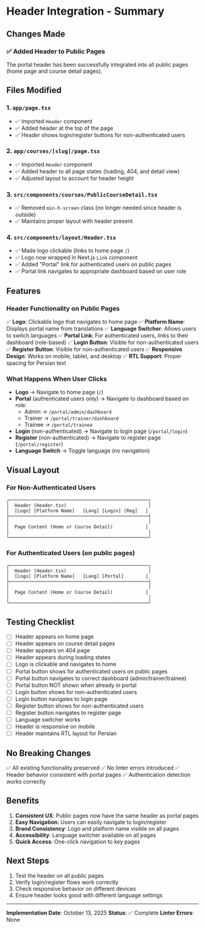 # Header Integration - Summary

## Changes Made

### ✅ Added Header to Public Pages

The portal header has been successfully integrated into all public pages (home page and course detail pages).

## Files Modified

### 1. `app/page.tsx`
- ✅ Imported `Header` component
- ✅ Added header at the top of the page
- ✅ Header shows login/register buttons for non-authenticated users

### 2. `app/courses/[slug]/page.tsx`
- ✅ Imported `Header` component
- ✅ Added header to all page states (loading, 404, and detail view)
- ✅ Adjusted layout to account for header height

### 3. `src/components/courses/PublicCourseDetail.tsx`
- ✅ Removed `min-h-screen` class (no longer needed since header is outside)
- ✅ Maintains proper layout with header present

### 4. `src/components/layout/Header.tsx`
- ✅ Made logo clickable (links to home page `/`)
- ✅ Logo now wrapped in Next.js `Link` component
- ✅ Added "Portal" link for authenticated users on public pages
- ✅ Portal link navigates to appropriate dashboard based on user role

## Features

### Header Functionality on Public Pages

✅ **Logo**: Clickable logo that navigates to home page
✅ **Platform Name**: Displays portal name from translations
✅ **Language Switcher**: Allows users to switch languages
✅ **Portal Link**: For authenticated users, links to their dashboard (role-based)
✅ **Login Button**: Visible for non-authenticated users
✅ **Register Button**: Visible for non-authenticated users
✅ **Responsive Design**: Works on mobile, tablet, and desktop
✅ **RTL Support**: Proper spacing for Persian text

### What Happens When User Clicks

- **Logo** → Navigate to home page (`/`)
- **Portal** (authenticated users only) → Navigate to dashboard based on role:
  - Admin → `/portal/admin/dashboard`
  - Trainer → `/portal/trainer/dashboard`
  - Trainee → `/portal/trainee`
- **Login** (non-authenticated) → Navigate to login page (`/portal/login`)
- **Register** (non-authenticated) → Navigate to register page (`/portal/register`)
- **Language Switch** → Toggle language (no navigation)

## Visual Layout

### For Non-Authenticated Users
```
┌───────────────────────────────────────────────────┐
│  Header (Header.tsx)                              │
│  [Logo] [Platform Name]   [Lang] [Login] [Reg]   │
├───────────────────────────────────────────────────┤
│                                                   │
│  Page Content (Home or Course Detail)            │
│                                                   │
└───────────────────────────────────────────────────┘
```

### For Authenticated Users (on public pages)
```
┌───────────────────────────────────────────────────┐
│  Header (Header.tsx)                              │
│  [Logo] [Platform Name]   [Lang] [Portal]        │
├───────────────────────────────────────────────────┤
│                                                   │
│  Page Content (Home or Course Detail)            │
│                                                   │
└───────────────────────────────────────────────────┘
```

## Testing Checklist

- [ ] Header appears on home page
- [ ] Header appears on course detail pages
- [ ] Header appears on 404 page
- [ ] Header appears during loading states
- [ ] Logo is clickable and navigates to home
- [ ] Portal button shows for authenticated users on public pages
- [ ] Portal button navigates to correct dashboard (admin/trainer/trainee)
- [ ] Portal button NOT shown when already in portal
- [ ] Login button shows for non-authenticated users
- [ ] Login button navigates to login page
- [ ] Register button shows for non-authenticated users
- [ ] Register button navigates to register page
- [ ] Language switcher works
- [ ] Header is responsive on mobile
- [ ] Header maintains RTL layout for Persian

## No Breaking Changes

✅ All existing functionality preserved
✅ No linter errors introduced
✅ Header behavior consistent with portal pages
✅ Authentication detection works correctly

## Benefits

1. **Consistent UX**: Public pages now have the same header as portal pages
2. **Easy Navigation**: Users can easily navigate to login/register
3. **Brand Consistency**: Logo and platform name visible on all pages
4. **Accessibility**: Language switcher available on all pages
5. **Quick Access**: One-click navigation to key pages

## Next Steps

1. Test the header on all public pages
2. Verify login/register flows work correctly
3. Check responsive behavior on different devices
4. Ensure header looks good with different language settings

---

**Implementation Date**: October 13, 2025
**Status**: ✅ Complete
**Linter Errors**: None

